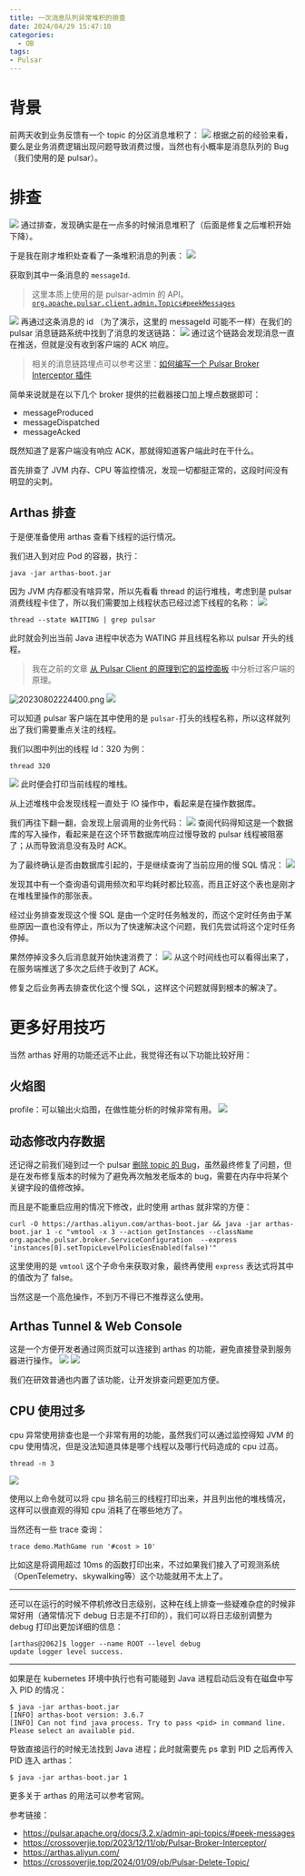 ```yaml
---
title: 一次消息队列异常堆积的排查
date: 2024/04/29 15:47:10
categories:
  - OB
tags:
- Pulsar
---
```


# 背景

前两天收到业务反馈有一个 topic 的分区消息堆积了：
![](https://s2.loli.net/2024/03/24/Ckb3MRswVAvjXfn.png)
根据之前的经验来看，要么是业务消费逻辑出现问题导致消费过慢，当然也有小概率是消息队列的 Bug（我们使用的是 pulsar）。
<!--more-->
# 排查

![](https://s2.loli.net/2024/03/24/6TBk2Jo9sWZpRGe.png)
通过排查，发现确实是在一点多的时候消息堆积了（后面是修复之后堆积开始下降）。

于是我在刚才堆积处查看了一条堆积消息的列表：
![](https://s2.loli.net/2024/03/24/UeizjIc3brVfnNy.png)


获取到其中一条消息的 `messageId`.

> 这里本质上使用的是 pulsar-admin 的 API。
[`org.apache.pulsar.client.admin.Topics#peekMessages`](https://pulsar.apache.org/docs/3.2.x/admin-api-topics/#peek-messages)

![](https://s2.loli.net/2024/03/24/IEGwRWphsFf6xk2.png)
再通过这条消息的 id （为了演示，这里的 messageId 可能不一样）在我们的 pulsar 消息链路系统中找到了消息的发送链路：
![](https://s2.loli.net/2024/03/24/CwQRAWXMu8Hxq5y.png)
通过这个链路会发现消息一直在推送，但就是没有收到客户端的 ACK 响应。

> 相关的消息链路埋点可以参考这里：[如何编写一个 Pulsar Broker Interceptor 插件](https://crossoverjie.top/2023/12/11/ob/Pulsar-Broker-Interceptor/)

简单来说就是在以下几个 broker 提供的拦截器接口加上埋点数据即可：
- messageProduced
- messageDispatched
- messageAcked

既然知道了是客户端没有响应 ACK，那就得知道客户端此时在干什么。

首先排查了 JVM 内存、CPU 等监控情况，发现一切都挺正常的，这段时间没有明显的尖刺。

## Arthas 排查

于是便准备使用 arthas 查看下线程的运行情况。

我们进入到对应 Pod 的容器，执行：
```shell
java -jar arthas-boot.jar
```

因为 JVM 内存都没有啥异常，所以先看看 thread 的运行堆栈，考虑到是 pulsar 消费线程卡住了，所以我们需要加上线程状态已经过滤下线程的名称：
![](https://s2.loli.net/2024/03/24/brPcepjMFKaC9d8.png)

```shell
thread --state WAITING | grep pulsar
```
此时就会列出当前 Java 进程中状态为 WATING 并且线程名称以 pulsar 开头的线程。

> 我在之前的文章 [从 Pulsar Client 的原理到它的监控面板](https://crossoverjie.top/2023/08/03/ob/Pulsar-Client/) 中分析过客户端的原理。

![20230802224400.png](https://s2.loli.net/2023/08/02/vweWVR8fkJgrSMI.png)
![](https://s2.loli.net/2024/03/24/h7KQXueLySHYotW.png)

可以知道 pulsar 客户端在其中使用的是 `pulsar-`打头的线程名称，所以这样就列出了我们需要重点关注的线程。

我们以图中列出的线程 Id：320 为例：

```shell
thread 320
```

![](https://s2.loli.net/2024/03/24/cT1Eylp6aXd5QeZ.png)
此时便会打印当前线程的堆栈。

从上述堆栈中会发现线程一直处于 IO 操作中，看起来是在操作数据库。

我们再往下翻一翻，会发现上层调用的业务代码：
![](https://s2.loli.net/2024/03/24/BhFGeJ7X6DLbC1s.png)
查阅代码得知这是一个数据库的写入操作，看起来是在这个环节数据库响应过慢导致的 pulsar 线程被阻塞了；从而导致消息没有及时 ACK。

为了最终确认是否由数据库引起的，于是继续查询了当前应用的慢 SQL 情况：
![](https://s2.loli.net/2024/03/24/vcYDGapUVms82Jl.png)

发现其中有一个查询语句调用频次和平均耗时都比较高，而且正好这个表也是刚才在堆栈里操作的那张表。

经过业务排查发现这个慢 SQL 是由一个定时任务触发的，而这个定时任务由于某些原因一直也没有停止，所以为了快速解决这个问题，我们先尝试将这个定时任务停掉。

果然停掉没多久后消息就开始快速消费了：
![](https://s2.loli.net/2024/03/24/wlDtCeBZL6IjkRM.png)
从这个时间线也可以看得出来了，在服务端推送了多次之后终于收到了 ACK。

修复之后业务再去排查优化这个慢 SQL，这样这个问题就得到根本的解决了。
# 更多好用技巧

当然 arthas 好用的功能还远不止此，我觉得还有以下功能比较好用：

## 火焰图

profile：可以输出火焰图，在做性能分析的时候非常有用。
![](https://s2.loli.net/2024/03/24/2qsjgQMCRhtxNdm.png)

## 动态修改内存数据

还记得之前我们碰到过一个 pulsar [删除 topic 的 Bug](https://crossoverjie.top/2024/01/09/ob/Pulsar-Delete-Topic/)，虽然最终修复了问题，但是在发布修复版本的时候为了避免再次触发老版本的 bug，需要在内存中将某个关键字段的值修改掉。

而且是不能重启应用的情况下修改，此时使用 arthas 就非常的方便：

```shell
curl -O https://arthas.aliyun.com/arthas-boot.jar && java -jar arthas-boot.jar 1 -c "vmtool -x 3 --action getInstances --className org.apache.pulsar.broker.ServiceConfiguration  --express 'instances[0].setTopicLevelPoliciesEnabled(false)'"
```
这里使用的是 `vmtool` 这个子命令来获取对象，最终再使用 `express` 表达式将其中的值改为了 false。

当然这是一个高危操作，不到万不得已不推荐这么使用。

## Arthas Tunnel & Web Console
这是一个方便开发者通过网页就可以连接到 arthas 的功能，避免直接登录到服务器进行操作。
![](https://s2.loli.net/2024/03/24/d38vNUbylAhSKxP.png)
![](https://s2.loli.net/2024/03/24/w8RomB4UVOyErvf.png)

我们在研效普通也内置了该功能，让开发排查问题更加方便。


## CPU 使用过多

cpu 异常使用排查也是一个非常有用的功能，虽然我们可以通过监控得知 JVM 的 cpu 使用情况，但是没法知道具体是哪个线程以及哪行代码造成的 cpu 过高。

```shell
thread -n 3
```

![](https://s2.loli.net/2024/03/24/SGTLjp8uBOHtJea.png)

使用以上命令就可以将 cpu 排名前三的线程打印出来，并且列出他的堆栈情况，这样可以很直观的得知 cpu 消耗了在哪些地方了。


当然还有一些 trace 查询：
```shell
trace demo.MathGame run '#cost > 10'
```
比如这是将调用超过 10ms 的函数打印出来，不过如果我们接入了可观测系统（OpenTelemetry、skywalking等）这个功能就用不太上了。

---
 还可以在运行的时候不停机修改日志级别，这种在线上排查一些疑难杂症的时候非常好用（通常情况下 debug 日志是不打印的），我们可以将日志级别调整为 debug 打印出更加详细的信息：

```shell
[arthas@2062]$ logger --name ROOT --level debug
update logger level success.
```

---

如果是在 kubernetes 环境中执行也有可能碰到 Java 进程启动后没有在磁盘中写入 PID 的情况：
```shell
$ java -jar arthas-boot.jar  
[INFO] arthas-boot version: 3.6.7  
[INFO] Can not find java process. Try to pass <pid> in command line.  
Please select an available pid.
```

导致直接运行的时候无法找到 Java 进程；此时就需要先 ps 拿到 PID 之后再传入 PID 连入 arthas：

```shell
$ java -jar arthas-boot.jar 1
```

更多关于 arthas 的用法可以参考官网。

参考链接：
- https://pulsar.apache.org/docs/3.2.x/admin-api-topics/#peek-messages
- https://crossoverjie.top/2023/12/11/ob/Pulsar-Broker-Interceptor/
- https://arthas.aliyun.com/
- https://crossoverjie.top/2024/01/09/ob/Pulsar-Delete-Topic/